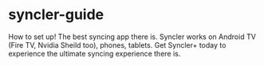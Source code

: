 # syncler-guide
How to set up! The best syncing app there is. Syncler works on Android TV (Fire TV, Nvidia Sheild too), phones, tablets. Get Syncler+ today to experience the ultimate syncing experience there is.
